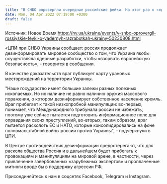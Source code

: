 ```yaml
---
title: "В СНБО опровергли очередные российские фейки. На этот раз о «ядерных разработках» Украины"
date: Mon, 04 Apr 2022 07:19:00 +0300
draft: false
---
```

Источник: Новое Время https://nv.ua/ukraine/events/v-snbo-oprovergli-rossiyskie-feyki-o-yadernyh-razrabotkah-ukrainy-50230808.html


«ЦПИ при СНБО Украины сообщает: россия продолжает дезинформировать мировое сообщество о том, что Украина якобы осуществляла ядерные разработки, чтобы «взорвать европейскую безопасность», - говорится в сообщении.

В качестве доказательств враг публикует карту урановых месторождений на территории Украины.

"Наше государство имеет большие залежи разных полезных ископаемых. Но их наличие не равно наличию оружия массового поражения, о котором дезинформирует собственное население кремль. Враг прибегает к такой низкопробной манипуляции: во-первых, понимает, что Международного трибунала россии не избежать, поэтому уже сейчас пытается подготовить информационное поле для оправдания своих преступлений, во-вторых, таким образом, враг пытается расколоть ЕС и НАТО, которые консолидировались на фоне полномасштабной войны россии против Украины", - подчеркнули в ЦПИ.

В Центре противодействия дезинформации предостерегают, что для раскола общества Россия и в дальнейшем будет прибегать к провокациям и манипуляциям на мировой арене, в частности, через привлечение завербованных «зарубежных экспертов» и проплаченные митинги вроде бы в поддержку агрессии РФ.

Присоединяйтесь к нам в соцсетях Facebook, Telegram и Instagram.
